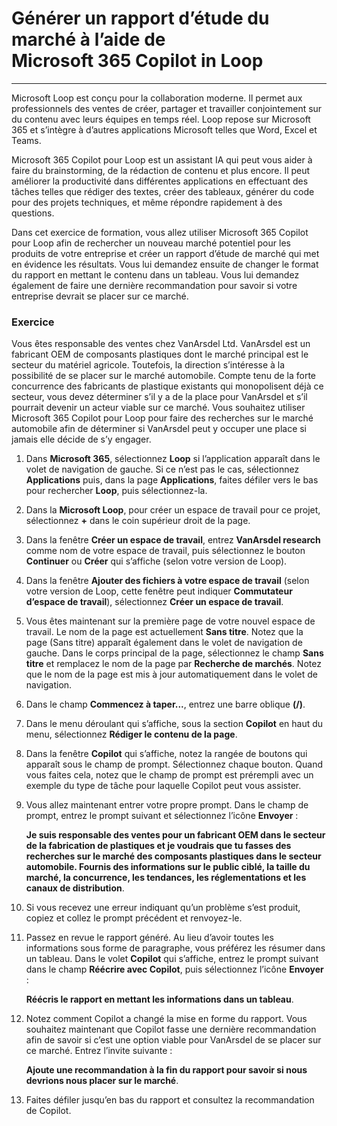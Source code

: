 
# Générer un rapport d’étude du marché à l’aide de Microsoft 365 Copilot in Loop
---
Microsoft Loop est conçu pour la collaboration moderne. Il permet aux professionnels des ventes de créer, partager et travailler conjointement sur du contenu avec leurs équipes en temps réel. Loop repose sur Microsoft 365 et s’intègre à d’autres applications Microsoft telles que Word, Excel et Teams.

Microsoft 365 Copilot pour Loop est un assistant IA qui peut vous aider à faire du brainstorming, de la rédaction de contenu et plus encore. Il peut améliorer la productivité dans différentes applications en effectuant des tâches telles que rédiger des textes, créer des tableaux, générer du code pour des projets techniques, et même répondre rapidement à des questions.

Dans cet exercice de formation, vous allez utiliser Microsoft 365 Copilot pour Loop afin de rechercher un nouveau marché potentiel pour les produits de votre entreprise et créer un rapport d’étude de marché qui met en évidence les résultats. Vous lui demandez ensuite de changer le format du rapport en mettant le contenu dans un tableau. Vous lui demandez également de faire une dernière recommandation pour savoir si votre entreprise devrait se placer sur ce marché.

### Exercice

Vous êtes responsable des ventes chez VanArsdel Ltd. VanArsdel est un fabricant OEM de composants plastiques dont le marché principal est le secteur du matériel agricole. Toutefois, la direction s’intéresse à la possibilité de se placer sur le marché automobile. Compte tenu de la forte concurrence des fabricants de plastique existants qui monopolisent déjà ce secteur, vous devez déterminer s’il y a de la place pour VanArsdel et s’il pourrait devenir un acteur viable sur ce marché. Vous souhaitez utiliser Microsoft 365 Copilot pour Loop pour faire des recherches sur le marché automobile afin de déterminer si VanArsdel peut y occuper une place si jamais elle décide de s’y engager.

1.  Dans **Microsoft 365**, sélectionnez **Loop** si l’application apparaît dans le volet de navigation de gauche. Si ce n’est pas le cas, sélectionnez **Applications** puis, dans la page **Applications**, faites défiler vers le bas pour rechercher **Loop**, puis sélectionnez-la.
2.  Dans la **Microsoft Loop**, pour créer un espace de travail pour ce projet, sélectionnez **+** dans le coin supérieur droit de la page.
3.  Dans la fenêtre **Créer un espace de travail**, entrez **VanArsdel research** comme nom de votre espace de travail, puis sélectionnez le bouton **Continuer** ou **Créer** qui s’affiche (selon votre version de Loop).
4.  Dans la fenêtre **Ajouter des fichiers à votre espace de travail** (selon votre version de Loop, cette fenêtre peut indiquer **Commutateur d’espace de travail**), sélectionnez **Créer un espace de travail**.
5.  Vous êtes maintenant sur la première page de votre nouvel espace de travail. Le nom de la page est actuellement **Sans titre**. Notez que la page (Sans titre) apparaît également dans le volet de navigation de gauche. Dans le corps principal de la page, sélectionnez le champ **Sans titre** et remplacez le nom de la page par **Recherche de marchés**. Notez que le nom de la page est mis à jour automatiquement dans le volet de navigation.
6.  Dans le champ **Commencez à taper...**, entrez une barre oblique **(/)**.
7.  Dans le menu déroulant qui s’affiche, sous la section **Copilot** en haut du menu, sélectionnez **Rédiger le contenu de la page**.
8.  Dans la fenêtre **Copilot** qui s’affiche, notez la rangée de boutons qui apparaît sous le champ de prompt. Sélectionnez chaque bouton. Quand vous faites cela, notez que le champ de prompt est prérempli avec un exemple du type de tâche pour laquelle Copilot peut vous assister.
9.  Vous allez maintenant entrer votre propre prompt. Dans le champ de prompt, entrez le prompt suivant et sélectionnez l’icône **Envoyer** :
    
    **Je suis responsable des ventes pour un fabricant OEM dans le secteur de la fabrication de plastiques et je voudrais que tu fasses des recherches sur le marché des composants plastiques dans le secteur automobile. Fournis des informations sur le public ciblé, la taille du marché, la concurrence, les tendances, les réglementations et les canaux de distribution**.
10. Si vous recevez une erreur indiquant qu’un problème s’est produit, copiez et collez le prompt précédent et renvoyez-le.
11. Passez en revue le rapport généré. Au lieu d’avoir toutes les informations sous forme de paragraphe, vous préférez les résumer dans un tableau. Dans le volet **Copilot** qui s’affiche, entrez le prompt suivant dans le champ **Réécrire avec Copilot**, puis sélectionnez l’icône **Envoyer** :
    
    **Réécris le rapport en mettant les informations dans un tableau**.
12. Notez comment Copilot a changé la mise en forme du rapport. Vous souhaitez maintenant que Copilot fasse une dernière recommandation afin de savoir si c’est une option viable pour VanArsdel de se placer sur ce marché. Entrez l’invite suivante :
    
    **Ajoute une recommandation à la fin du rapport pour savoir si nous devrions nous placer sur le marché**.
13. Faites défiler jusqu’en bas du rapport et consultez la recommandation de Copilot.
